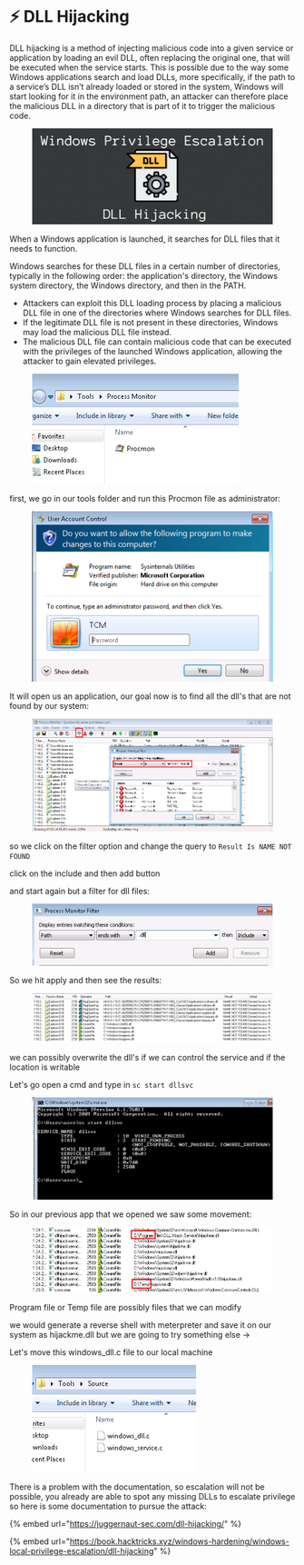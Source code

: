 # ⚡ DLL Hijacking

DLL hijacking is a method of injecting malicious code into a given service or application by loading an evil DLL, often replacing the original one, that will be executed when the service starts. This is possible due to the way some Windows applications search and load DLLs, more specifically, if the path to a service’s DLL isn’t already loaded or stored in the system, Windows will start looking for it in the environment path, an attacker can therefore place the malicious DLL in a directory that is part of it to trigger the malicious code.

<figure><img src="../../../../.gitbook/assets/image (131).png" alt=""><figcaption></figcaption></figure>

When a Windows application is launched, it searches for DLL files that it needs to function.

Windows searches for these DLL files in a certain number of directories, typically in the following order: the application's directory, the Windows system directory, the Windows directory, and then in the PATH.

* Attackers can exploit this DLL loading process by placing a malicious DLL file in one of the directories where Windows searches for DLL files.
* If the legitimate DLL file is not present in these directories, Windows may load the malicious DLL file instead.
* The malicious DLL file can contain malicious code that can be executed with the privileges of the launched Windows application, allowing the attacker to gain elevated privileges.

<figure><img src="../../../../.gitbook/assets/image (132).png" alt=""><figcaption></figcaption></figure>

first, we go in our tools folder and run this Procmon file as administrator:

<figure><img src="../../../../.gitbook/assets/image (133).png" alt=""><figcaption></figcaption></figure>

It will open us an application, our goal now is to find all the dll's that are not found by our system:

<figure><img src="../../../../.gitbook/assets/image (134).png" alt=""><figcaption></figcaption></figure>

so we click on the filter option and change the query to `Result Is NAME NOT FOUND`

click on the include and then add button&#x20;

and start again but a filter for dll files:

<figure><img src="../../../../.gitbook/assets/image (135).png" alt=""><figcaption></figcaption></figure>

So we hit apply and then see the results:

<figure><img src="../../../../.gitbook/assets/image (136).png" alt=""><figcaption></figcaption></figure>

we can possibly overwrite the dll's if we can control the service and if the location is writable&#x20;

Let's go open a cmd and type in `sc start dllsvc`

<figure><img src="../../../../.gitbook/assets/image (137).png" alt=""><figcaption></figcaption></figure>

So in our previous app that we opened we saw some movement:

<figure><img src="../../../../.gitbook/assets/image (138).png" alt=""><figcaption></figcaption></figure>

Program file or Temp file are possibly files that we can modify

we would generate a reverse shell with meterpreter and save it on our system as hijackme.dll but we are going to try something else ->

Let's move this windows\_dll.c file to our local machine

<figure><img src="../../../../.gitbook/assets/image (12) (1).png" alt=""><figcaption></figcaption></figure>

There is a problem with the documentation, so escalation will not be possible, you already are able to spot any missing DLLs to escalate privilege so here is some documentation to pursue the attack:

{% embed url="https://juggernaut-sec.com/dll-hijacking/" %}

{% embed url="https://book.hacktricks.xyz/windows-hardening/windows-local-privilege-escalation/dll-hijacking" %}
